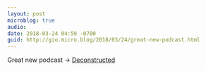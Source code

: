 ```yaml
---
layout: post
microblog: true
audio: 
date: 2018-03-24 04:59 -0700
guid: http://gio.micro.blog/2018/03/24/great-new-podcast.html
---
```

Great new podcast -> [Deconstructed](https://overcast.fm/+MIPymicmA)
